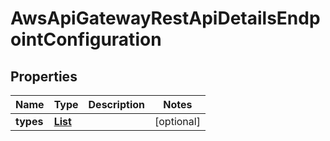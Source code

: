 

# AwsApiGatewayRestApiDetailsEndpointConfiguration


## Properties

| Name | Type | Description | Notes |
|------------ | ------------- | ------------- | -------------|
|**types** | [**List**](List.md) |  |  [optional] |




